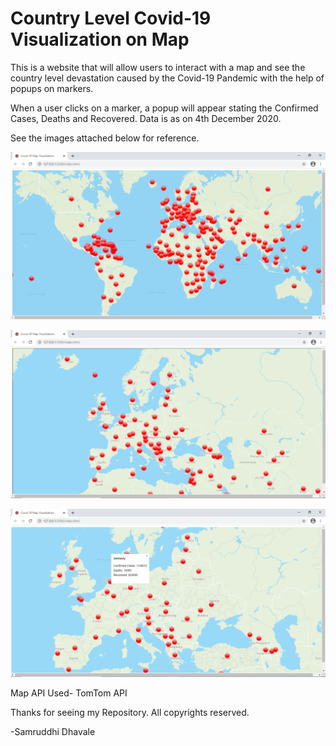# Country Level Covid-19 Visualization on Map

This is a website that will allow users to interact with a map and see the country level devastation caused by the Covid-19 Pandemic with the help of popups on markers.

When a user clicks on a marker, a popup will appear stating the Confirmed Cases, Deaths and Recovered. Data is as on 4th December 2020. 


See the images attached below for reference.


![](Covid-19%20Visualization%20on%20Map-1.PNG)


![](Covid-19%20Visualization%20on%20Map-2.PNG)


![](Covid-19%20Visualization%20on%20Map-3.PNG)

Map API Used- TomTom API

Thanks for seeing my Repository. All copyrights reserved.


-Samruddhi Dhavale

